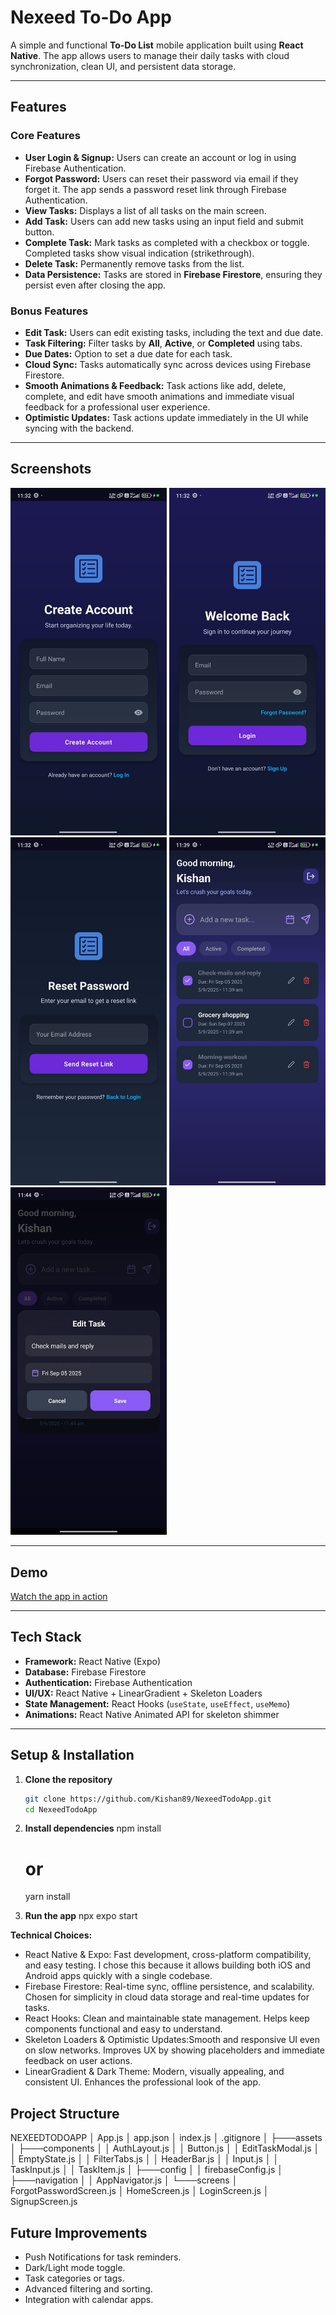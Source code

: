 # Nexeed To-Do App

A simple and functional **To-Do List** mobile application built using **React Native**. The app allows users to manage their daily tasks with cloud synchronization, clean UI, and persistent data storage.

---


## Features

### Core Features

- **User Login & Signup:** Users can create an account or log in using Firebase Authentication.  
- **Forgot Password:** Users can reset their password via email if they forget it. The app sends a password reset link through Firebase      Authentication.
- **View Tasks:** Displays a list of all tasks on the main screen.
- **Add Task:** Users can add new tasks using an input field and submit button.
- **Complete Task:** Mark tasks as completed with a checkbox or toggle. Completed tasks show visual indication (strikethrough).
- **Delete Task:** Permanently remove tasks from the list.
- **Data Persistence:** Tasks are stored in **Firebase Firestore**, ensuring they persist even after closing the app.


### Bonus Features

- **Edit Task:** Users can edit existing tasks, including the text and due date.
- **Task Filtering:** Filter tasks by **All**, **Active**, or **Completed** using tabs.
- **Due Dates:** Option to set a due date for each task.
- **Cloud Sync:** Tasks automatically sync across devices using Firebase Firestore.
- **Smooth Animations & Feedback:** Task actions like add, delete, complete, and edit have smooth animations and immediate visual feedback for a professional user experience.
- **Optimistic Updates:** Task actions update immediately in the UI while syncing with the backend.

---

## Screenshots

<img src="assets/Demo/SignUp.jpeg" width="250"/> <img src="assets/Demo/login.jpeg" width="250"/>
<img src="assets/Demo/ForgotPassword.jpeg" width="250"/> <img src="assets/Demo/HomeScreen.jpeg" width="250"/>
<img src="assets/Demo/Edit.jpeg" width="250"/> 

---

## Demo
[Watch the app in action](assets/Demo/Demo%20Video.gif)

---

## Tech Stack

- **Framework:** React Native (Expo)
- **Database:** Firebase Firestore
- **Authentication:** Firebase Authentication
- **UI/UX:** React Native + LinearGradient + Skeleton Loaders
- **State Management:** React Hooks (`useState`, `useEffect`, `useMemo`)
- **Animations:** React Native Animated API for skeleton shimmer

---

## Setup & Installation

1. **Clone the repository**
   ```bash
   git clone https://github.com/Kishan89/NexeedTodoApp.git
   cd NexeedTodoApp

2. **Install dependencies**
   npm install
   # or
   yarn install

3. **Run the app**
   npx expo start

**Technical Choices:**
- React Native & Expo: Fast development, cross-platform compatibility, and easy testing.
  I chose this because it allows building both iOS and Android apps quickly with a single codebase.
- Firebase Firestore: Real-time sync, offline persistence, and scalability.
  Chosen for simplicity in cloud data storage and real-time updates for tasks.
- React Hooks: Clean and maintainable state management.
  Helps keep components functional and easy to understand.
- Skeleton Loaders & Optimistic Updates:Smooth and responsive UI even on slow networks.
  Improves UX by showing placeholders and immediate feedback on user actions.
- LinearGradient & Dark Theme: Modern, visually appealing, and consistent UI.
  Enhances the professional look of the app.

## Project Structure

NEXEEDTODOAPP
│ App.js
│ app.json
│ index.js
│ .gitignore
│
├───assets
│
├───components
│ │ AuthLayout.js
│ │ Button.js
│ │ EditTaskModal.js
│ │ EmptyState.js
│ │ FilterTabs.js
│ │ HeaderBar.js
│ │ Input.js
│ │ TaskInput.js
│ │ TaskItem.js
│
├───config
│ │ firebaseConfig.js
│
├───navigation
│ │ AppNavigator.js
│
└───screens
│ ForgotPasswordScreen.js
│ HomeScreen.js
│ LoginScreen.js
│ SignupScreen.js

## Future Improvements
- Push Notifications for task reminders.
- Dark/Light mode toggle.
- Task categories or tags.
- Advanced filtering and sorting.
- Integration with calendar apps.

